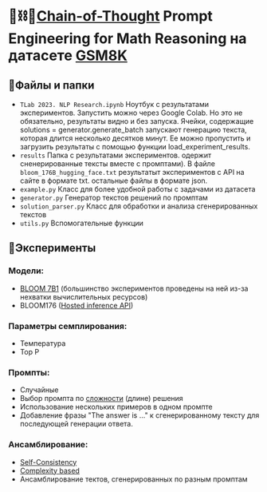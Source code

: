 # 🧮⛓🧠[Chain-of-Thought](https://arxiv.org/abs/2201.11903) Prompt Engineering for Math Reasoning на датасете [GSM8K](https://github.com/openai/grade-school-math)

## 📂Файлы и папки
- `TLab 2023. NLP Research.ipynb`
Ноутбук с результатами экспериментов. Запустить можно через Google Colab. Но это не обязательно, результаты видно и без запуска. 
Ячейки, содержащие solutions = generator.generate_batch запускают генерацию текста, которая длится несколько десятков минут. 
Ее можно пропустить и загрузить результаты с помощью функции load_experiment_results.
- `results` Папка с результатами экспериментов. одержит сненерированные тексты вместе с промптами). 
В файле `bloom_176B_hugging_face.txt` результатыт экспериментов с API на сайте в формате txt. остальные файлы в формате json.
- `example.py` Класс для более удобной работы с задачами из датасета
- `generator.py` Генератор текстов решений по промптам
- `solution_parser.py` Класс для обработки и анализа сгенерированных текстов
- `utils.py` Вспомогательные функции


## 🧪Эксперименты

### Модели: 
- [BLOOM 7B1](https://huggingface.co/bigscience/bloom-7b1-petals) (большинство экспериментов проведены на ней из-за нехватки вычислительных ресурсов)
- BLOOM176 ([Hosted inference API](https://huggingface.co/bigscience/bloom))

### Параметры семплирования:
- Температура
- Top P

### Промпты:
- Случайные
- Выбор промпта по [сложности](https://arxiv.org/abs/2210.00720) (длине) решения 
- Использование нескольких примеров в одном промпте
- Добавление фразы "The answer is ..." к сгенерированному тексту для последующей генерации ответа.

### Ансамблирование:
- [Self-Consistency](https://arxiv.org/abs/2203.11171)
- [Complexity based](https://arxiv.org/abs/2210.00720)
- Ансамблирование тектов, сгенерированных по разным промптам

